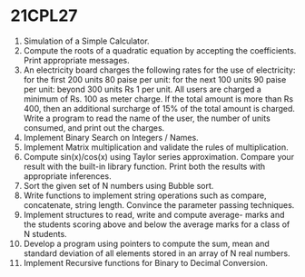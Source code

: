 # 21CPL27
1. Simulation of a Simple Calculator.  
2. Compute the roots of a quadratic equation by accepting the coefficients. Print appropriate messages.   
3. An electricity board charges the following rates for the use of electricity: for the first 200 units 80 paise per unit: for the next 100 units 90 paise per unit: beyond 300 units Rs 1 per unit. All users are charged a minimum of Rs. 100 as meter charge. If the total amount is more than Rs 400, then an additional surcharge of 15% of the total amount is charged. Write a program to read the name of the user, the number of units consumed, and print out the charges.  
4. Implement Binary Search on Integers / Names. 
5. Implement Matrix multiplication and validate the rules of multiplication.  
6. Compute sin(x)/cos(x) using Taylor series approximation. Compare your result with the built-in library function. Print both the results with appropriate inferences.
7. Sort the given set of N numbers using Bubble sort. 
8. Write functions to implement string operations such as compare, concatenate, string length. Convince the parameter passing techniques.
9. Implement structures to read, write and compute average- marks and the students scoring above and below the average marks for a class of N students.
10. Develop a program using pointers to compute the sum, mean and standard deviation of all elements stored in an array of  N  real numbers.
11. Implement Recursive functions for Binary to Decimal Conversion. 
